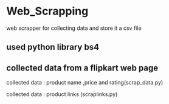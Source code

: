 # Web_Scrapping
web scrapper for collecting data and store it a csv file

## used python library bs4

## collected data from a flipkart web page
 collected data : product name ,price and rating(scrap_data.py)
 
 collected data : product links (scraplinks.py)
